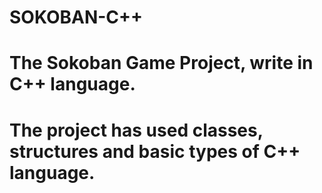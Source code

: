 # SOKOBAN-C++

# The Sokoban Game Project, write in C++ language.
# The project has used classes, structures and basic types of C++ language.
